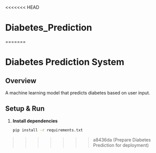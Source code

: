 <<<<<<< HEAD
# Diabetes_Prediction
=======
# Diabetes Prediction System

## Overview
A machine learning model that predicts diabetes based on user input.

## Setup & Run
1. **Install dependencies**
   ```bash
   pip install -r requirements.txt
>>>>>>> a8436da (Prepare Diabetes Prediction for deployment)
